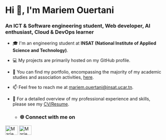 <p align="center">
  <h1>Hi 👋, I'm Mariem Ouertani</h1>
</p>

<p align="center">
  <h3>An ICT & Software engineering student, Web developer, AI enthusiast, Cloud & DevOps learner</h3>
</p>

* 🎓 I'm an engineering student at **INSAT (National Institute of Applied Science and Technology)**.
* 💻 My projects are primarily hosted on my GitHub profile.
* 🌱 You can find my portfolio, encompassing the majority of my academic studies and association activities, [here](https://drive.google.com/drive/folders/1gIql9GV_Qb-YrKFeR004wtMiyqDqoY3us?usp=drive_link).
* 📫 Feel free to reach me at [mariem.ouertani@insat.ucar.tn](mailto:mariem.ouertani@insat.ucar.tn).
* 📝 For a detailed overview of my professional experience and skills, please see my [CV/Resume](https://drive.google.com/drive/folders/1pkaNlpPXSYQvQDfgberzZKxDNGxQ0tU).

  * <h3 align="left"> 🌐 Connect with me on </h3>
  <p align="left">
<a href="https://www.linkedin.com/in/mariem-ouertani-2a0392a4/" target="blank"><img align="center" src="https://raw.githubusercontent.com/rahuldkjain/github-profile-readme-generator/master/src/images/icons/Social/linked-in-alt.svg" alt="MariemOuertani Linkedin" height="30" width="40" /></a>
<a href="https://www.facebook.com/meriem.ouerteni.9/" target="blank"><img align="center" src="https://raw.githubusercontent.com/rahuldkjain/github-profile-readme-generator/master/src/images/icons/Social/facebook.svg" alt="MariemOuertani Facebook" height="30" width="40" /></a>
</p>
